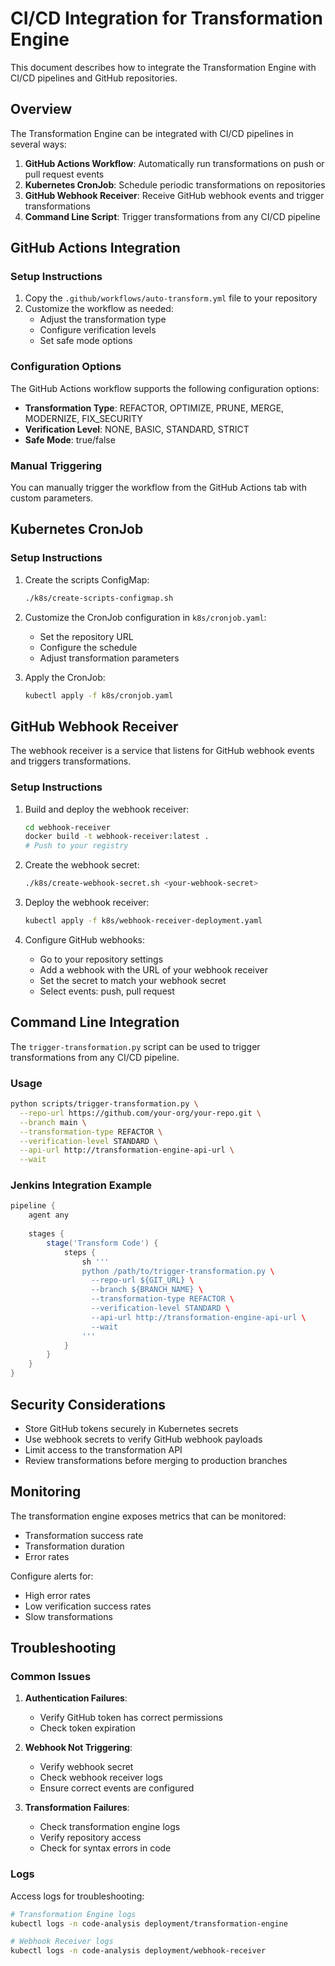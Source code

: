 # CI/CD Integration for Transformation Engine

This document describes how to integrate the Transformation Engine with CI/CD pipelines and GitHub repositories.

## Overview

The Transformation Engine can be integrated with CI/CD pipelines in several ways:

1. **GitHub Actions Workflow**: Automatically run transformations on push or pull request events
2. **Kubernetes CronJob**: Schedule periodic transformations on repositories
3. **GitHub Webhook Receiver**: Receive GitHub webhook events and trigger transformations
4. **Command Line Script**: Trigger transformations from any CI/CD pipeline

## GitHub Actions Integration

### Setup Instructions

1. Copy the `.github/workflows/auto-transform.yml` file to your repository
2. Customize the workflow as needed:
   - Adjust the transformation type
   - Configure verification levels
   - Set safe mode options

### Configuration Options

The GitHub Actions workflow supports the following configuration options:

- **Transformation Type**: REFACTOR, OPTIMIZE, PRUNE, MERGE, MODERNIZE, FIX_SECURITY
- **Verification Level**: NONE, BASIC, STANDARD, STRICT
- **Safe Mode**: true/false

### Manual Triggering

You can manually trigger the workflow from the GitHub Actions tab with custom parameters.

## Kubernetes CronJob

### Setup Instructions

1. Create the scripts ConfigMap:
   ```bash
   ./k8s/create-scripts-configmap.sh
   ```

2. Customize the CronJob configuration in `k8s/cronjob.yaml`:
   - Set the repository URL
   - Configure the schedule
   - Adjust transformation parameters

3. Apply the CronJob:
   ```bash
   kubectl apply -f k8s/cronjob.yaml
   ```

## GitHub Webhook Receiver

The webhook receiver is a service that listens for GitHub webhook events and triggers transformations.

### Setup Instructions

1. Build and deploy the webhook receiver:
   ```bash
   cd webhook-receiver
   docker build -t webhook-receiver:latest .
   # Push to your registry
   ```

2. Create the webhook secret:
   ```bash
   ./k8s/create-webhook-secret.sh <your-webhook-secret>
   ```

3. Deploy the webhook receiver:
   ```bash
   kubectl apply -f k8s/webhook-receiver-deployment.yaml
   ```

4. Configure GitHub webhooks:
   - Go to your repository settings
   - Add a webhook with the URL of your webhook receiver
   - Set the secret to match your webhook secret
   - Select events: push, pull request

## Command Line Integration

The `trigger-transformation.py` script can be used to trigger transformations from any CI/CD pipeline.

### Usage

```bash
python scripts/trigger-transformation.py \
  --repo-url https://github.com/your-org/your-repo.git \
  --branch main \
  --transformation-type REFACTOR \
  --verification-level STANDARD \
  --api-url http://transformation-engine-api-url \
  --wait
```

### Jenkins Integration Example

```groovy
pipeline {
    agent any
    
    stages {
        stage('Transform Code') {
            steps {
                sh '''
                python /path/to/trigger-transformation.py \
                  --repo-url ${GIT_URL} \
                  --branch ${BRANCH_NAME} \
                  --transformation-type REFACTOR \
                  --verification-level STANDARD \
                  --api-url http://transformation-engine-api-url \
                  --wait
                '''
            }
        }
    }
}
```

## Security Considerations

- Store GitHub tokens securely in Kubernetes secrets
- Use webhook secrets to verify GitHub webhook payloads
- Limit access to the transformation API
- Review transformations before merging to production branches

## Monitoring

The transformation engine exposes metrics that can be monitored:

- Transformation success rate
- Transformation duration
- Error rates

Configure alerts for:
- High error rates
- Low verification success rates
- Slow transformations

## Troubleshooting

### Common Issues

1. **Authentication Failures**:
   - Verify GitHub token has correct permissions
   - Check token expiration

2. **Webhook Not Triggering**:
   - Verify webhook secret
   - Check webhook receiver logs
   - Ensure correct events are configured

3. **Transformation Failures**:
   - Check transformation engine logs
   - Verify repository access
   - Check for syntax errors in code

### Logs

Access logs for troubleshooting:

```bash
# Transformation Engine logs
kubectl logs -n code-analysis deployment/transformation-engine

# Webhook Receiver logs
kubectl logs -n code-analysis deployment/webhook-receiver
```
